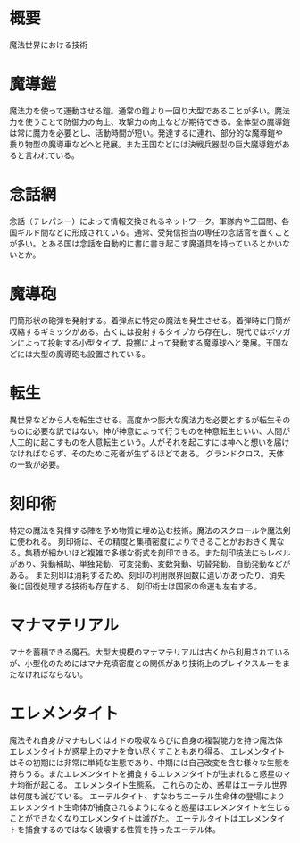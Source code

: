 # 概要
魔法世界における技術

# 魔導鎧
魔法力を使って運動させる鎧。通常の鎧より一回り大型であることが多い。魔法力を使うことで防御力の向上、攻撃力の向上などが期待できる。全体型の魔導鎧は常に魔力を必要とし、活動時間が短い。発達するに連れ、部分的な魔導鎧や乗り物型の魔導車などへと発展。また王国などには決戦兵器型の巨大魔導鎧があると言われている。

# 念話網
念話（テレパシー）によって情報交換されるネットワーク。軍隊内や王国間、各国ギルド間などに形成されている。通常、受発信担当の専任の念話官を置くことが多い。とある国は念話を自動的に書に書き起こす魔道具を持っているとかいないとか。

# 魔導砲
円筒形状の砲弾を発射する。着弾点に特定の魔法を発生させる。着弾時に円筒が収縮するギミックがある。古くには投射するタイプから存在し、現代ではボウガンによって投射する小型タイプ、投擲によって発動する魔導球へと発展。王国などには大型の魔導砲も設置されている。

# 転生
異世界などから人を転生させる。高度かつ膨大な魔法力を必要とするが転生そのものに必要な訳ではない。神が神意によって行うものを神意転生といい、人間が人工的に起こすものを人意転生という。人がそれを起こすには神へと想いを届けなければならず、そのために死者が生ずるほどである。
グランドクロス。天体の一致が必要。

# 刻印術
特定の魔法を発揮する陣を予め物質に埋め込む技術。魔法のスクロールや魔法剣に使われる。
刻印術は、その精度と集積密度によりできることがおおきく異なる。集積が細かいほど複雑で多様な術式を刻印できる。また刻印技法にもレベルがあり、発動補助、単独発動、可変発動、変数発動、切替発動、自動発動などがある。
また刻印は消耗するため、刻印の利用限界回数に違いがあったり、消失後に回復処理する技術も存在する。
刻印術士は国家の命運も左右する。

# マナマテリアル
マナを蓄積できる魔石。大型大規模のマナマテリアルは古くから利用されているが、小型化のためにはマナ充填密度との関係があり技術上のブレイクスルーをまたなければならない。

# エレメンタイト
魔法それ自身がマナもしくはオドの吸収ならびに自身の複製能力を持つ魔法体
エレメンタイトが惑星上のマナを食い尽くすこともあり得る。
エレメンタイトはその初期には非常に単純な生態であり、中期には自己改変を含む様々な生態を持ちうる。またエレメンタイトを捕食するエレメンタイトが生まれると惑星のマナ均衡が起こる。
エレメンタイト生態系。
これらのため、惑星はエーテル世界は何度も滅びている。
エーテルタイト、すなわちエーテル生命体の登場によりエレメンタイト生命体が捕食されるようになると惑星はエレメンタイトを生じることができなくなりエレメンタイトは滅びた。
エーテルタイトはエレメンタイトを捕食するのではなく破壊する性質を持ったエーテル体。
